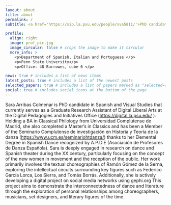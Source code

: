 ```yaml
---
layout: about
title: about
permalink: /
subtitle: <a href='https://sip.la.psu.edu/people/sva5811/'>PhD candidate in Spanish and Visual Studies</a>.

profile:
  align: right
  image: prof_pic.jpg
  image_circular: false # crops the image to make it circular
  more_info: >
    <p>Department of Spanish, Italian and Portuguese </p>
    <p>Penn State University</p>
    <p>Office: 48 Burrowes, cube 6 </p>

news: true # includes a list of news items
latest_posts: true # includes a list of the newest posts
selected_papers: true # includes a list of papers marked as "selected={true}"
social: true # includes social icons at the bottom of the page 
---
```


Sara Arribas Colmenar is PhD candidate in Spanish and Visual Studies that currently serves as a Graduate Research Assistant of Digital Liberal Arts at the Digital Pedagogies and Initiatives Office (https://digital.la.psu.edu/ ). Holding a BA in Classical Philology from Universidad Complutense de Madrid, she also completed a Master’s in Classics and  has  been a Member of the Seminario Complutense de investigación en Historia y Teoría de la danza (https://www.ucm.es/seminariohtdanza/) thanks to her Elemental Degree in Spanish Dance recognized by A.P.D.E (Asociación de Profesores de Danza Española).
Sara is deeply engaged in research on dance and Spanish theater during the XX century, particularly focusing on the concept of the new women in movement and the reception of the public. Her work primarily involves the textual choreographies of Ramón Gómez de la Serna, exploring the intellectual circuits surrounding key figures such as Federico García Lorca, Los Sierra, and Tomás Borrás. Additionally, she is actively developing a digital project on social media networks using gephi.org This project aims to demonstrate the interconnectedness of dance and literature through the exploration of personal relationships among choreographers, musicians, set designers, and literary figures of the time.
